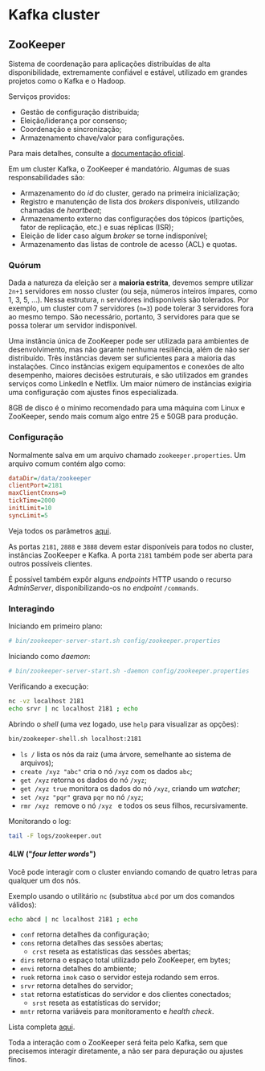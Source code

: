 # Kafka cluster

## ZooKeeper

Sistema de coordenação para aplicações distribuídas de alta disponibilidade, extremamente confiável e estável, utilizado em grandes projetos como o Kafka e o Hadoop.

Serviços providos:
- Gestão de configuração distribuída;
- Eleição/liderança por consenso;
- Coordenação e sincronização;
- Armazenamento chave/valor para configurações.

Para mais detalhes, consulte a [documentação oficial](https://zookeeper.apache.org/doc/current/zookeeperOver.html).

Em um cluster Kafka, o ZooKeeper é mandatório. Algumas de suas responsabilidades são:
- Armazenamento do _id_ do cluster, gerado na primeira inicialização;
- Registro e manutenção de lista dos _brokers_ disponíveis, utilizando chamadas de _heartbeat_;
- Armazenamento externo das configurações dos tópicos (partições, fator de replicação, etc.) e suas réplicas (ISR);
- Eleição de líder caso algum _broker_ se torne indisponível;
- Armazenamento das listas de controle de acesso (ACL) e quotas.

### Quórum

Dada a natureza da eleição ser a **maioria estrita**, devemos sempre utilizar `2n+1` servidores em nosso cluster (ou seja, números inteiros ímpares, como 1, 3, 5, ...). Nessa estrutura, `n` servidores indisponíveis são tolerados. Por exemplo, um cluster com 7 servidores (`n=3`) pode tolerar 3 servidores fora ao mesmo tempo. São necessário, portanto, 3 servidores para que se possa tolerar um servidor indisponível.

Uma instância única de ZooKeeper pode ser utilizada para ambientes de desenvolvimento, mas não garante nenhuma resiliência, além de não ser distribuído. Três instâncias devem ser suficientes para a maioria das instalações. Cinco instâncias exigem equipamentos e conexões de alto desempenho, maiores decisões estruturais, e são utilizados em grandes serviços como LinkedIn e Netflix. Um maior número de instâncias exigiria uma configuração com ajustes finos especializada.

8GB de disco é o mínimo recomendado para uma máquina com Linux e ZooKeeper, sendo mais comum algo entre 25 e 50GB para produção.

### Configuração

Normalmente salva em um arquivo chamado `zookeeper.properties`. Um arquivo comum contém algo como:

```ini
dataDir=/data/zookeeper
clientPort=2181
maxClientCnxns=0
tickTime=2000
initLimit=10
syncLimit=5
```

Veja todos os parâmetros [aqui](https://zookeeper.apache.org/doc/current/zookeeperAdmin.html#sc_configuration).

As portas `2181`, `2888` e `3888` devem estar disponíveis para todos no cluster, instâncias ZooKeeper e Kafka. A porta `2181` também pode ser aberta para outros possíveis clientes.

É possível também expôr alguns _endpoints_ HTTP usando o recurso _AdminServer_, disponibilizando-os no _endpoint_ `/commands`.

### Interagindo

Iniciando em primeiro plano:
```bash
# bin/zookeeper-server-start.sh config/zookeeper.properties
```

Iniciando como _daemon_:
```bash
# bin/zookeeper-server-start.sh -daemon config/zookeeper.properties
```

Verificando a execução:
```bash
nc -vz localhost 2181
echo srvr | nc localhost 2181 ; echo
```

Abrindo o _shell_ (uma vez logado, use `help` para visualizar as opções):
```bash
bin/zookeeper-shell.sh localhost:2181
```

- `ls /` lista os nós da raiz (uma árvore, semelhante ao sistema de arquivos);
- `create /xyz "abc"` cria o nó `/xyz` com os dados `abc`;
- `get /xyz` retorna os dados do nó `/xyz`;
- `get /xyz true` monitora os dados do nó `/xyz`, criando um _watcher_;
- `set /xyz "pqr"` grava `pqr` no nó `/xyz`;
- `rmr /xyz ` remove o nó `/xyz ` e todos os seus filhos, recursivamente. 

Monitorando o log:
```bash
tail -F logs/zookeeper.out
```

#### 4LW ("_four letter words_")

Você pode interagir com o cluster enviando comando de quatro letras para qualquer um dos nós.

Exemplo usando o utilitário `nc` (substitua `abcd` por um dos comandos válidos):
```bash
echo abcd | nc localhost 2181 ; echo
```

- `conf` retorna detalhes da configuração;
- `cons` retorna detalhes das sessões abertas;
  - `crst` reseta as estatísticas das sessões abertas;
- `dirs`  retorna o espaço total utilizado pelo ZooKeeper, em bytes;
- `envi`  retorna detalhes do ambiente;
- `ruok` retorna `imok` caso o servidor esteja rodando sem erros.
- `srvr` retorna detalhes do servidor;
- `stat` retorna estatísticas do servidor e dos clientes conectados;
  - `srst` reseta as estatísticas do servidor;
- `mntr` retorna variáveis para monitoramento e _health check_.

Lista completa [aqui](https://zookeeper.apache.org/doc/current/zookeeperAdmin.html#sc_zkCommands).

Toda a interação com o ZooKeeper será feita pelo Kafka, sem que precisemos interagir diretamente, a não ser para depuração ou ajustes finos.

